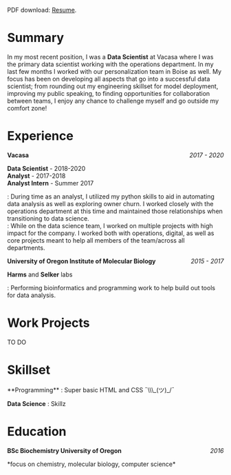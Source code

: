 <!--
.. title: Resume/CV
.. slug: resume
.. date: 2020-03-21 16:48:51 UTC-07:00
.. tags: 
.. category: 
.. link: 
.. description: 
.. type: text
-->

PDF download: [Resume](/files/hiranmayi-cv.pdf).

<h1 class="resume"> Summary </h1>

In my most recent position, I was a **Data Scientist** at Vacasa where I was the primary data scientist working with the operations department. In my last few months I worked with our personalization team in Boise as well. My focus has been on developing all aspects that go into a successful data scientist; from rounding out my engineering skillset for model deployment, improving my public speaking, to finding opportunities for collaboration between teams, I enjoy any chance to challenge myself and go outside my comfort zone!


<h1 class="resume">Experience</h1>

<p style="text-align:left;">
    <b>Vacasa</b>
    <span style="float:right;">
        <i>2017 - 2020</i>
    </span>
</p>

**Data Scientist** - 2018-2020  
**Analyst** - 2017-2018  
**Analyst Intern** - Summer 2017

:    During time as an analyst, I utilized my python skills to aid in automating data analysis as well as exploring owner churn. I worked closely with the operations department at this time and maintained those relationships when transitioning to data science.  
:    While on the data science team, I worked on multiple projects with high impact for the company. I worked both with operations, digital, as well as core projects meant to help all members of the team/across all departments.

<p style="text-align:left;">
    <b>University of Oregon Institute of Molecular Biology</b>
    <span style="float:right;">
        <i>2015 - 2017</i>
    </span>
</p>

**Harms** and **Selker** labs  

:   Performing bioinformatics and programming work to help build out tools for data analysis.


<h1 class="resume">Work Projects</h1>
TO DO

<h1 class="resume">Skillset</h1>
**Programming**
:   Super basic HTML and CSS ¯\\\_(ツ)_/¯ 


**Data Science**
:   Skillz

<h1 class="resume">Education</h1>
<p style="text-align:left;">
    <b>BSc Biochemistry University of Oregon</b>
    <span style="float:right;">
        <i>2016</i>
    </span>
</p>
*focus on chemistry, molecular biology, computer science*
